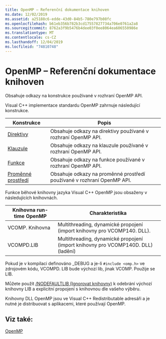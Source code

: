 ```yaml
---
title: OpenMP – Referenční dokumentace knihoven
ms.date: 12/02/2019
ms.assetid: a25188c6-edde-43d0-84b5-780e797b08fc
ms.openlocfilehash: b61eb356b782b3cd17557827734a706e0761a2a8
ms.sourcegitcommit: 8762a3f9b5476b4dee03f0ee8064ea606550986e
ms.translationtype: MT
ms.contentlocale: cs-CZ
ms.lasthandoff: 12/04/2019
ms.locfileid: "74810748"
---
```

# <a name="openmp-library-reference"></a>OpenMP – Referenční dokumentace knihoven

Obsahuje odkazy na konstrukce používané v rozhraní OpenMP API.

Visual C++ implementace standardu OpenMP zahrnuje následující konstrukce.

|Konstrukce|Popis|
|---------------|-----------------|
|[Direktivy](openmp-directives.md)|Obsahuje odkazy na direktivy používané v rozhraní OpenMP API.|
|[Klauzule](openmp-clauses.md)|Obsahuje odkazy na klauzule používané v rozhraní OpenMP API.|
|[Funkce](openmp-functions.md)|Obsahuje odkazy na funkce používané v rozhraní OpenMP API.|
|[Proměnné prostředí](openmp-environment-variables.md)|Obsahuje odkazy na proměnné prostředí používané v rozhraní OpenMP API.|

Funkce běhové knihovny jazyka Visual C++ OpenMP jsou obsaženy v následujících knihovnách.

|Knihovna run-time OpenMP|Charakteristika|
|------------------------------|---------------------|
|VCOMP. Knihovna|Multithreading, dynamické propojení (import knihovny pro VCOMP140. DLL).|
|VCOMPD.LIB|Multithreading, dynamické propojení (import knihovny pro VCOMP140D. DLL) (ladění)|

Pokud je v kompilaci definováno _DEBUG a je-li `#include <omp.h>` ve zdrojovém kódu, VCOMPD. LIB bude výchozí lib, jinak VCOMP. Použije se LIB.

Můžete použít [/NODEFAULTLIB (Ignorovat knihovny)](../../../build/reference/nodefaultlib-ignore-libraries.md) k odebrání výchozí knihovny LIB a explicitní propojení s knihovnou dle vašeho výběru.

Knihovny DLL OpenMP jsou ve Visual C++ Redistributable adresáři a je nutné je distribuovat s aplikacemi, které používají OpenMP.

## <a name="see-also"></a>Viz také:

[OpenMP](../../../parallel/openmp/openmp-in-visual-cpp.md)
